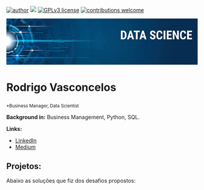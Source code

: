 [![author](https://img.shields.io/badge/author-carlosfab-red.svg)](https://www.linkedin.com/in/carlosfab) [![](https://img.shields.io/badge/python-3.7+-blue.svg)](https://www.python.org/downloads/release/python-365/) [![GPLv3 license](https://img.shields.io/badge/License-GPLv3-blue.svg)](http://perso.crans.org/besson/LICENSE.html) [![contributions welcome](https://img.shields.io/badge/contributions-welcome-brightgreen.svg?style=flat)](https://github.com/carlosfab/data_science/issues)

<p align="center">
  <img src="banner_dsnp.png" >
</p>

# Rodrigo Vasconcelos
<sub>*Business Manager, Data Scientist </sub>



**Background in:** Business Management, Python, SQL.

**Links:**
* [LinkedIn](https://www.linkedin.com/in/carlosfab](https://www.linkedin.com/in/rodrigobvasconcelos/))
* [Medium](https://www.medium.com](https://medium.com/@IdeiaDados))


## Projetos:
Abaixo as soluções que fiz dos desafios propostos:



